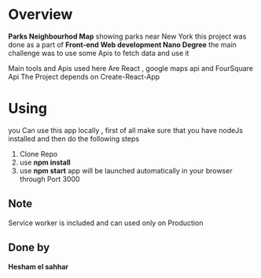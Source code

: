 # Overview
**Parks Neighbourhod Map** showing parks near New York 
this project was done as a part of **Front-end Web development Nano Degree** the main challenge was to use some Apis to fetch data and use it 

Main tools and Apis used here Are React , google maps api and FourSquare Api 
The Project depends on Create-React-App
# Using 
you Can use this app locally , first of all make sure that you have nodeJs installed and then do
the following steps 

1. Clone Repo 
1. use **npm install**
1. use **npm start** app will be launched automatically in your browser through Port 3000

## Note 
Service worker is included and can used only on Production
## Done by
**Hesham el sahhar**
